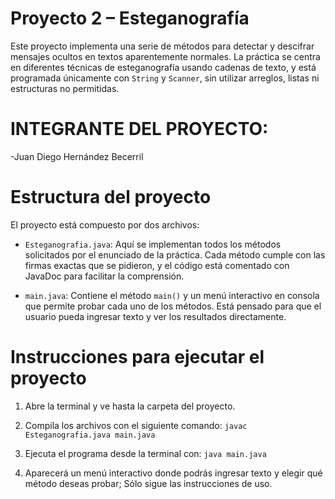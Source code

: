 # Proyecto 2 – Esteganografía

Este proyecto implementa una serie de métodos para detectar y descifrar mensajes ocultos en textos aparentemente normales. 
La práctica se centra en diferentes técnicas de esteganografía usando cadenas de texto, y está programada únicamente con `String` y `Scanner`, sin utilizar arreglos, listas ni estructuras no permitidas.

# INTEGRANTE DEL PROYECTO:

-Juan Diego Hernández Becerril

# Estructura del proyecto

El proyecto está compuesto por dos archivos:

- `Esteganografia.java`: Aquí se implementan todos los métodos solicitados por el enunciado de la práctica. Cada método cumple con las firmas exactas que se pidieron, y el código está comentado con JavaDoc para facilitar la comprensión.
  
- `main.java`: Contiene el método `main()` y un menú interactivo en consola que permite probar cada uno de los métodos. Está pensado para que el usuario pueda ingresar texto y ver los resultados directamente.

# Instrucciones para ejecutar el proyecto

1. Abre la terminal y ve hasta la carpeta del proyecto.

2. Compila los archivos con el siguiente comando:
   `javac Esteganografia.java main.java`
   
4. Ejecuta el programa desde la terminal con:
`java main.java`
5. Aparecerá un menú interactivo donde podrás ingresar texto y elegir qué método deseas probar; Sólo sigue las instrucciones de uso.
